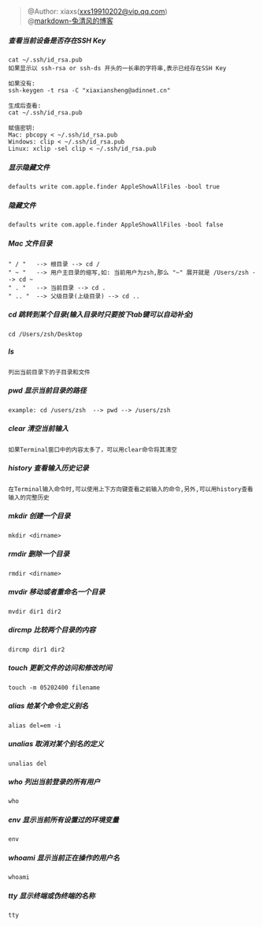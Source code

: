 > @Author: xiaxs(xxs19910202@vip.qq.com)<br>
> @[markdown-兔清风的博客](http://blog.leanote.com/post/freewalk/Markdown-%E8%AF%AD%E6%B3%95%E6%89%8B%E5%86%8C#index)

##### 查看当前设备是否存在SSH Key
```
cat ~/.ssh/id_rsa.pub
如果显示以 ssh-rsa or ssh-ds 开头的一长串的字符串,表示已经存在SSH Key

如果没有:
ssh-keygen -t rsa -C "xiaxiansheng@adinnet.cn"

生成后查看:
cat ~/.ssh/id_rsa.pub

赋值密钥:
Mac: pbcopy < ~/.ssh/id_rsa.pub
Windows: clip < ~/.ssh/id_rsa.pub
Linux: xclip -sel clip < ~/.ssh/id_rsa.pub
```


##### 显示隐藏文件
```
defaults write com.apple.finder AppleShowAllFiles -bool true
```

##### 隐藏文件
```
defaults write com.apple.finder AppleShowAllFiles -bool false
```

##### Mac 文件目录
    " / "   --> 根目录 --> cd /
    " ~ "   --> 用户主目录的缩写,如: 当前用户为zsh,那么 "~" 展开就是 /Users/zsh --> cd ~
    " . "   --> 当前目录 --> cd .
    " .. "  --> 父级目录(上级目录) --> cd ..

##### cd 跳转到某个目录(输入目录时只要按下tab键可以自动补全)
    cd /Users/zsh/Desktop

##### ls
    列出当前目录下的子目录和文件

##### pwd 显示当前目录的路径
    example: cd /users/zsh  --> pwd --> /users/zsh

##### clear 清空当前输入
    如果Terminal窗口中的内容太多了，可以用clear命令将其清空

##### history 查看输入历史记录
    在Terminal输入命令时,可以使用上下方向键查看之前输入的命令,另外,可以用history查看输入的完整历史

##### mkdir 创建一个目录
    mkdir <dirname>

##### rmdir 删除一个目录
    rmdir <dirname>

##### mvdir 移动或者重命名一个目录
    mvdir dir1 dir2

##### dircmp 比较两个目录的内容
    dircmp dir1 dir2

##### touch 更新文件的访问和修改时间
    touch -m 05202400 filename

##### alias 给某个命令定义别名
    alias del=em -i

##### unalias 取消对某个别名的定义
    unalias del

##### who 列出当前登录的所有用户
    who

##### env 显示当前所有设置过的环境变量
    env

##### whoami 显示当前正在操作的用户名
    whoami

##### tty 显示终端或伪终端的名称
    tty
